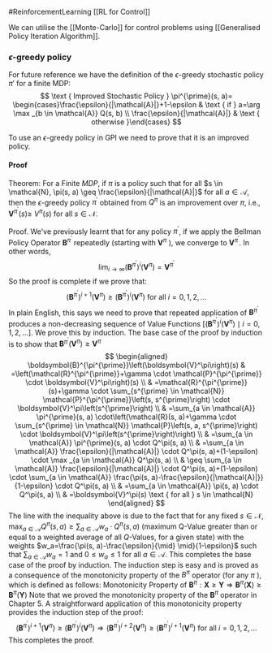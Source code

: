 #ReinforcementLearning 
[[RL for Control]]

We can utilise the [[Monte-Carlo]] for control problems using [[Generalised Policy Iteration Algorithm]].
### $\epsilon$-greedy policy
For future reference we have the definition of the $\epsilon$-greedy stochastic policy $\pi'$ for a finite MDP:
$$
\text { Improved Stochastic Policy } \pi^{\prime}(s, a)= \begin{cases}\frac{\epsilon}{|\mathcal{A}|}+1-\epsilon & \text { if } a=\arg \max _{b \in \mathcal{A}} Q(s, b) \\ \frac{\epsilon}{|\mathcal{A}|} & \text { otherwise }\end{cases}
$$

To use an $\epsilon$-greedy policy in GPI we need to prove that it is an improved policy.
#### Proof
Theorem:
For a Finite $M D P$, if $\pi$ is a policy such that for all $s \in \mathcal{N}, \pi(s, a) \geq \frac{\epsilon}{|\mathcal{A}|}$ for all $a \in \mathcal{A}$, then the $\epsilon$-greedy policy $\pi^{\prime}$ obtained from $Q^\pi$ is an improvement over $\pi$, i.e., $\boldsymbol{V}^{\pi^{\prime}}(s) \geq$ $V^\pi(s)$ for all $s \in \mathcal{N}$.

Proof. We've previously learnt that for any policy $\pi^{\prime}$, if we apply the Bellman Policy Operator $\boldsymbol{B}^{\pi^{\prime}}$ repeatedly (starting with $\boldsymbol{V}^\pi$ ), we converge to $\boldsymbol{V}^{\pi^{\prime}}$. In other words,
$$
\lim _{i \rightarrow \infty}\left(\boldsymbol{B}^{\pi^{\prime}}\right)^i\left(\boldsymbol{V}^\pi\right)=\boldsymbol{V}^{\pi^{\prime}}
$$
So the proof is complete if we prove that:
$$
\left(\boldsymbol{B}^{\pi^{\prime}}\right)^{i+1}\left(\boldsymbol{V}^\pi\right) \geq\left(\boldsymbol{B}^{\pi^{\prime}}\right)^i\left(\boldsymbol{V}^\pi\right) \text { for all } i=0,1,2, \ldots
$$
In plain English, this says we need to prove that repeated application of $\boldsymbol{B}^{\pi^{\prime}}$ produces a non-decreasing sequence of Value Functions $\left[\left(\boldsymbol{B}^{\pi^{\prime}}\right)^i\left(\boldsymbol{V}^\pi\right) \mid i=0,1,2, \ldots\right]$. We prove this by induction. The base case of the proof by induction is to show that $\boldsymbol{B}^{\pi^{\prime}}\left(\boldsymbol{V}^\pi\right) \geq \boldsymbol{V}^\pi$
$$
\begin{aligned}
\boldsymbol{B}^{\pi^{\prime}}\left(\boldsymbol{V}^\pi\right)(s) & =\left(\mathcal{R}^{\pi^{\prime}}+\gamma \cdot \mathcal{P}^{\pi^{\prime}} \cdot \boldsymbol{V}^\pi\right)(s) \\
& =\mathcal{R}^{\pi^{\prime}}(s)+\gamma \cdot \sum_{s^{\prime} \in \mathcal{N}} \mathcal{P}^{\pi^{\prime}}\left(s, s^{\prime}\right) \cdot \boldsymbol{V}^\pi\left(s^{\prime}\right) \\
& =\sum_{a \in \mathcal{A}} \pi^{\prime}(s, a) \cdot\left(\mathcal{R}(s, a)+\gamma \cdot \sum_{s^{\prime} \in \mathcal{N}} \mathcal{P}\left(s, a, s^{\prime}\right) \cdot \boldsymbol{V}^\pi\left(s^{\prime}\right)\right) \\
& =\sum_{a \in \mathcal{A}} \pi^{\prime}(s, a) \cdot Q^\pi(s, a) \\
& =\sum_{a \in \mathcal{A}} \frac{\epsilon}{|\mathcal{A}|} \cdot Q^\pi(s, a)+(1-\epsilon) \cdot \max _{a \in \mathcal{A}} Q^\pi(s, a) \\
& \geq \sum_{a \in \mathcal{A}} \frac{\epsilon}{|\mathcal{A}|} \cdot Q^\pi(s, a)+(1-\epsilon) \cdot \sum_{a \in \mathcal{A}} \frac{\pi(s, a)-\frac{\epsilon}{|\mathcal{A}|}}{1-\epsilon} \cdot Q^\pi(s, a) \\
& =\sum_{a \in \mathcal{A}} \pi(s, a) \cdot Q^\pi(s, a) \\
& =\boldsymbol{V}^\pi(s) \text { for all } s \in \mathcal{N}
\end{aligned}
$$
The line with the inequality above is due to the fact that for any fixed $s \in \mathcal{N}$, $\max _{a \in \mathcal{A}} Q^\pi(s, a) \geq \sum_{a \in \mathcal{A}} w_a \cdot Q^\pi(s, a)$ (maximum Q-Value greater than or equal to a weighted average of all $Q$-Values, for a given state) with the weights $w_a=\frac{\pi(s, a)-\frac{\epsilon}{\mid} \mid}{1-\epsilon}$ such that $\sum_{a \in \mathcal{A}} w_a=1$ and $0 \leq w_a \leq 1$ for all $a \in \mathcal{A}$.
This completes the base case of the proof by induction.
The induction step is easy and is proved as a consequence of the monotonicity property of the $B^\pi$ operator (for any $\pi$ ), which is defined as follows:
Monotonicity Property of $\boldsymbol{B}^\pi: \boldsymbol{X} \geq \boldsymbol{Y} \Rightarrow \boldsymbol{B}^\pi(\boldsymbol{X}) \geq \boldsymbol{B}^\pi(\boldsymbol{Y})$
Note that we proved the monotonicity property of the $\boldsymbol{B}^\pi$ operator in Chapter 5. A straightforward application of this monotonicity property provides the induction step of the proof:
$$
\left(\boldsymbol{B}^{\pi^{\prime}}\right)^{i+1}\left(\boldsymbol{V}^\pi\right) \geq\left(\boldsymbol{B}^{\pi^{\prime}}\right)^i\left(\boldsymbol{V}^\pi\right) \Rightarrow\left(\boldsymbol{B}^{\pi^{\prime}}\right)^{i+2}\left(\boldsymbol{V}^\pi\right) \geq\left(\boldsymbol{B}^{\pi^{\prime}}\right)^{i+1}\left(\boldsymbol{V}^\pi\right) \text { for all } i=0,1,2, \ldots
$$
This completes the proof.

